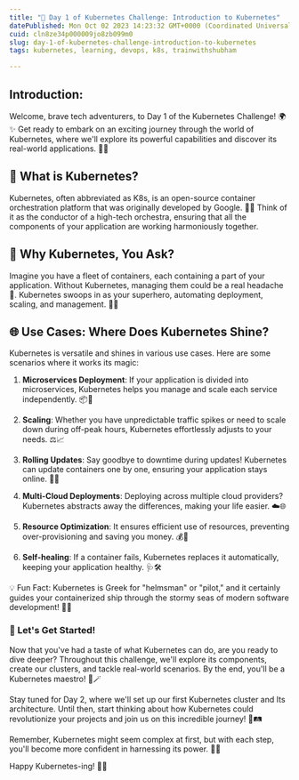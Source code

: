 ```yaml
---
title: "🚀 Day 1 of Kubernetes Challenge: Introduction to Kubernetes"
datePublished: Mon Oct 02 2023 14:23:32 GMT+0000 (Coordinated Universal Time)
cuid: cln8ze34p000009jo8zb099m0
slug: day-1-of-kubernetes-challenge-introduction-to-kubernetes
tags: kubernetes, learning, devops, k8s, trainwithshubham

---
```


## Introduction:

Welcome, brave tech adventurers, to Day 1 of the Kubernetes Challenge! 🌍✨ Get ready to embark on an exciting journey through the world of Kubernetes, where we'll explore its powerful capabilities and discover its real-world applications. 🤖💡

## 🌟 What is Kubernetes?

Kubernetes, often abbreviated as K8s, is an open-source container orchestration platform that was originally developed by Google. 🐱‍👤 Think of it as the conductor of a high-tech orchestra, ensuring that all the components of your application are working harmoniously together.

## 🤖 Why Kubernetes, You Ask?

Imagine you have a fleet of containers, each containing a part of your application. Without Kubernetes, managing them could be a real headache 🤯. Kubernetes swoops in as your superhero, automating deployment, scaling, and management. 🦸‍♂️

## 🌐 Use Cases: Where Does Kubernetes Shine?

Kubernetes is versatile and shines in various use cases. Here are some scenarios where it works its magic:

1. **Microservices Deployment**: If your application is divided into microservices, Kubernetes helps you manage and scale each service independently. 📦🔗
    
2. **Scaling**: Whether you have unpredictable traffic spikes or need to scale down during off-peak hours, Kubernetes effortlessly adjusts to your needs. ⚖️📈
    
3. **Rolling Updates**: Say goodbye to downtime during updates! Kubernetes can update containers one by one, ensuring your application stays online. 🔄🚀
    
4. **Multi-Cloud Deployments**: Deploying across multiple cloud providers? Kubernetes abstracts away the differences, making your life easier. ☁️🌐
    
5. **Resource Optimization**: It ensures efficient use of resources, preventing over-provisioning and saving you money. 💰🌿
    
6. **Self-healing**: If a container fails, Kubernetes replaces it automatically, keeping your application healthy. 🩺🛠️
    

💡 Fun Fact: Kubernetes is Greek for "helmsman" or "pilot," and it certainly guides your containerized ship through the stormy seas of modern software development! 🌊⚓

### 🚀 Let's Get Started!

Now that you've had a taste of what Kubernetes can do, are you ready to dive deeper? Throughout this challenge, we'll explore its components, create our clusters, and tackle real-world scenarios. By the end, you'll be a Kubernetes maestro! 🎩🪄

Stay tuned for Day 2, where we'll set up our first Kubernetes cluster and Its architecture. Until then, start thinking about how Kubernetes could revolutionize your projects and join us on this incredible journey! 🌠🛤️

Remember, Kubernetes might seem complex at first, but with each step, you'll become more confident in harnessing its power. 🌟✨

Happy Kubernetes-ing! 🚀🌌